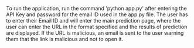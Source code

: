 To run the application, run the command 'python app.py' after entering the API Key and password for the email ID used in the app.py file.
The user has to enter their Email ID and will enter the main prediction page, where the user can enter the URL in the format specified and the results of prediction are displayed. If the URL is malicious, an email is sent to the user warning them that the link is malicious and not to open it.
